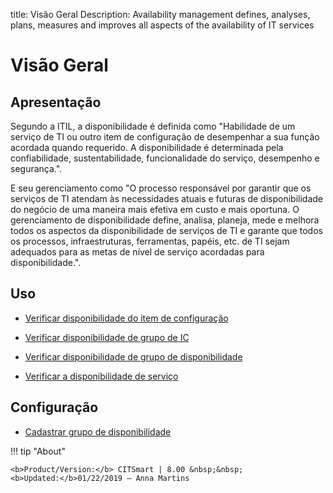 title: Visão Geral
Description: Availability management defines, analyses, plans, measures and improves all aspects of the availability of IT services
# Visão Geral

Apresentação
----------------

Segundo a ITIL, a disponibilidade é definida como "Habilidade de um serviço de TI ou outro item de configuração de desempenhar a sua função acordada quando requerido. A disponibilidade é determinada pela confiabilidade, sustentabilidade, funcionalidade do serviço, desempenho e segurança.".

E seu gerenciamento como "O processo responsável por garantir que os serviços de TI atendam às necessidades atuais e futuras de disponibilidade do negócio de uma maneira mais efetiva em custo e mais oportuna. O gerenciamento de disponibilidade define, analisa, planeja, mede e melhora todos os aspectos da disponibilidade de serviços de TI e garante que todos os processos, infraestruturas, ferramentas, papéis, etc. de TI sejam adequados para as metas de nível de serviço acordadas para disponibilidade.".

Uso
-------

- [Verificar disponibilidade do item de configuração](/pt-br/citsmart-platform-8/processes/availability/use/configuration-item-availability.html)

- [Verificar disponibilidade de grupo de IC](/pt-br/citsmart-platform-8/processes/availability/use/CI-group-availability.html)

- [Verificar disponibilidade de grupo de disponibilidade](/pt-br/citsmart-platform-8/processes/availability/use/availability-group.html)

- [Verificar a disponibilidade de serviço](/pt-br/citsmart-platform-8/processes/availability/use/service-availability.html)

Configuração
-----------------

- [Cadastrar grupo de disponibilidade](/pt-br/citsmart-platform-8/processes/availability/configuration/register-availability-group.html)

!!! tip "About"

    <b>Product/Version:</b> CITSmart | 8.00 &nbsp;&nbsp;
    <b>Updated:</b>01/22/2019 – Anna Martins
